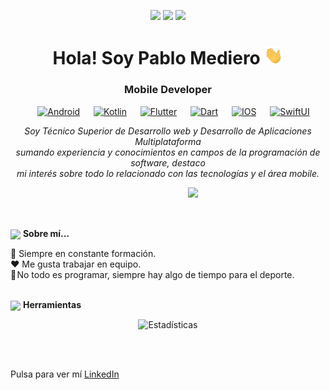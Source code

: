 <p align="center">
<img src="https://img.shields.io/badge/Edad-22-red" />
  <img src="https://img.shields.io/badge/Focus-Mobile%20Developer-brightgreen" />
  <img src="https://img.shields.io/badge/Lives-Spain-success" />
</p>

<h1 align="center">Hola! Soy Pablo Mediero  <img src="https://raw.githubusercontent.com/ABSphreak/ABSphreak/master/gifs/Hi.gif" width="30px"></h1>
<h3 align="center">Mobile Developer</h3>

<p align="center">
   &emsp;
   <a href="#"><img alt="Android" src="https://img.shields.io/badge/Android-3DDC84?style=for-the-badge&logo=android&logoColor=white"></a>
  &emsp;
    <a href="#"><img alt="Kotlin" src="https://img.shields.io/badge/kotlin-%237F52FF.svg?style=for-the-badge&logo=kotlin&logoColor=white"></a>
  &emsp;
   <a href="#"><img alt="Flutter" src="https://img.shields.io/badge/Flutter-%2302569B.svg?style=for-the-badge&logo=Flutter&logoColor=white"></a>
  &emsp;
   <a href="#"><img alt="Dart" src="https://img.shields.io/badge/dart-%230175C2.svg?style=for-the-badge&logo=dart&logoColor=white"></a>
  &emsp;
   <a href="#"><img alt="IOS" src="https://img.shields.io/badge/iOS-000000?style=for-the-badge&logo=ios&logoColor=white"></a>
  &emsp;
   <a href="#"><img alt="SwiftUI" src="https://img.shields.io/badge/swift-F54A2A?style=for-the-badge&logo=swift&logoColor=white"></a>
</p>

<p align="center">
  <em>
   Soy Técnico Superior de Desarrollo web y Desarrollo de Aplicaciones Multiplataforma <br> sumando experiencia y conocimientos en campos de la programación de software, destaco <br> mi interés sobre todo lo relacionado con las tecnologías y el área mobile.
  </em> 
</p>
<picture> 
  <img align="right" src="https://github.com/7oSkaaa/7oSkaaa/blob/main/Images/Right_Side.gif?raw=true" width = 220px>
</picture>
<br>
<br>
<br>
<p>
  <img  align="center" src="https://media.giphy.com/media/iY8CRBdQXODJSCERIr/giphy.gif" width="30px">&nbsp;<b>Sobre mí...</b>
</p>
🚀 Siempre en constante formación. <br>
❤️‍ Me gusta trabajar en equipo. <br>
🎾 No todo es programar, siempre hay algo de tiempo para el deporte. <br>
<br>
<p>
  <img  align="center" src="https://github.com/7oSkaaa/7oSkaaa/blob/main/Images/IDEs.gif?raw=true" width="30px">&nbsp;<b>Herramientas</b>
</p>
<p align="center"><img  src="https://github-readme-stats.vercel.app/api/top-langs/?username=Pablomediero&langs_count=6&layout=compact" alt="Estadísticas" /></p>
<p>
<br><br>


Pulsa para ver mí [LinkedIn](https://www.linkedin.com/in/pablo-mediero-mart%C3%ADn/)

